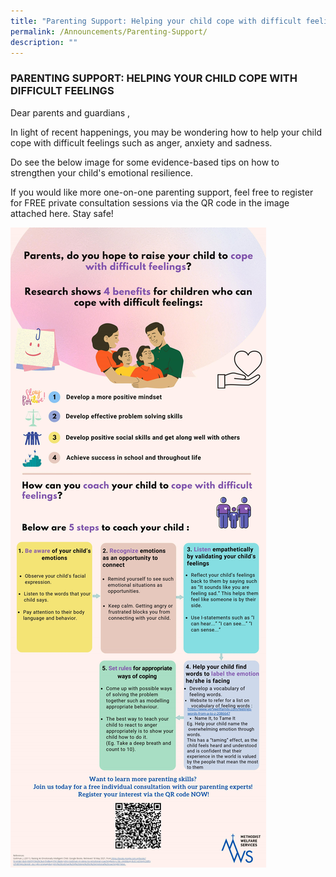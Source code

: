 ```yaml
---
title: "Parenting Support: Helping your child cope with difficult feelings"
permalink: /Announcements/Parenting-Support/
description: ""
---
```

### PARENTING SUPPORT: HELPING YOUR CHILD COPE WITH DIFFICULT FEELINGS

Dear parents and guardians , 

  

In light of recent happenings, you may be wondering how to help your child cope with difficult feelings such as anger, anxiety and sadness. 

  

Do see the below image for some evidence-based tips on how to strengthen your child's emotional resilience. 

  

If you would like more one-on-one parenting support, feel free to register for FREE private consultation sessions via the QR code in the image attached here. Stay safe!

![](/images/2021%20Parenting%20Support.jpeg)